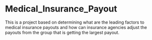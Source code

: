# Medical_Insurance_Payout
This is a project based on determining what are the leading factors to medical insurance payouts and how can insurance agencies adjust the payouts from the group that is getting the largest payout. 
